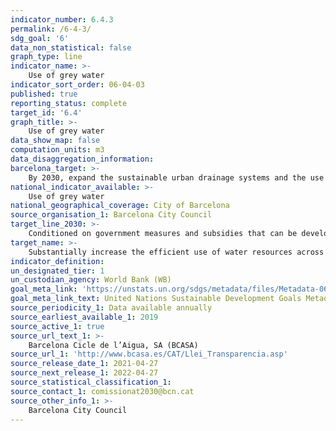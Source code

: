 ```yaml
---
indicator_number: 6.4.3
permalink: /6-4-3/
sdg_goal: '6'
data_non_statistical: false
graph_type: line
indicator_name: >-
    Use of grey water 
indicator_sort_order: 06-04-03
published: true
reporting_status: complete
target_id: '6.4'
graph_title: >-
    Use of grey water 
data_show_map: false
computation_units: m3
data_disaggregation_information: 
barcelona_target: >-
    By 2030, expand the sustainable urban drainage systems and the use of groundwater
national_indicator_available: >-
    Use of grey water  
national_geographical_coverage: City of Barcelona
source_organisation_1: Barcelona City Council
target_line_2030: >-
    Conditioned on government measures and subsidies that can be developed in the domestic, industrial and commercial spheres
target_name: >-
    Substantially increase the efficient use of water resources across all sectors, and ensure the sustainability of drinking water extraction and supply to address water scarcity and substantially reduce the number of people suffering from water scarcity
indicator_definition:
un_designated_tier: 1
un_custodian_agency: World Bank (WB)
goal_meta_link: 'https://unstats.un.org/sdgs/metadata/files/Metadata-06-04-03.pdf'
goal_meta_link_text: United Nations Sustainable Development Goals Metadata (pdf 894kB)
source_periodicity_1: Data available annually
source_earliest_available_1: 2019
source_active_1: true
source_url_text_1: >-
    Barcelona Cicle de l’Aigua, SA (BCASA)
source_url_1: 'http://www.bcasa.es/CAT/Llei_Transparencia.asp' 
source_release_date_1: 2021-04-27
source_next_release_1: 2022-04-27
source_statistical_classification_1: 
source_contact_1: comissionat2030@bcn.cat
source_other_info_1: >-
    Barcelona City Council
---
```


